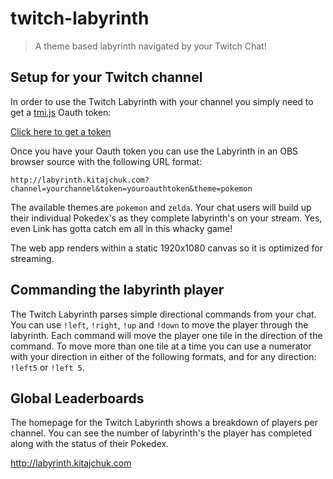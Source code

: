 twitch-labyrinth
================

> A theme based labyrinth navigated by your Twitch Chat!



## Setup for your Twitch channel

In order to use the Twitch Labyrinth with your channel you simply need to get a [tmi.js](https://docs.tmijs.org) Oauth token:

<a href="http://twitchapps.com/tmi/" target="_blank">Click here to get a token</a>

Once you have your Oauth token you can use the Labyrinth in an OBS browser source with the following URL format:

`http://labyrinth.kitajchuk.com?channel=yourchannel&token=youroauthtoken&theme=pokemon`

The available themes are `pokemon` and `zelda`. Your chat users will build up their individual Pokedex's as they complete labyrinth's on your stream. Yes, even Link has gotta catch em all in this whacky game!

The web app renders within a static 1920x1080 canvas so it is optimized for streaming.



## Commanding the labyrinth player

The Twitch Labyrinth parses simple directional commands from your chat. You can use `!left`, `!right`, `!up` and `!down` to move the player through the labyrinth. Each command will move the player one tile in the direction of the command. To move more than one tile at a time you can use a numerator with your direction in either of the following formats, and for any direction: `!left5` or `!left 5`.



## Global Leaderboards

The homepage for the Twitch Labyrinth shows a breakdown of players per channel. You can see the number of labyrinth's the player has completed along with the status of their Pokedex.

<a href="http://labyrinth.kitajchuk.com" target="_blank">http://labyrinth.kitajchuk.com</a>
